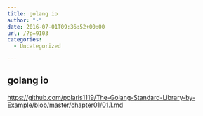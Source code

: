 ```yaml
---
title: golang io
author: "-"
date: 2016-07-01T09:36:52+00:00
url: /?p=9103
categories:
  - Uncategorized

---
```

## golang io
https://github.com/polaris1119/The-Golang-Standard-Library-by-Example/blob/master/chapter01/01.1.md